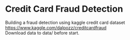 # Credit Card Fraud Detection

Building a fraud detection using kaggle credit card dataset https://www.kaggle.com/dalpozz/creditcardfraud  
Download data to data/ before start.
